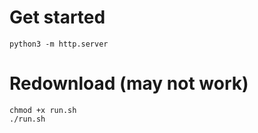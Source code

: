 # Get started
```
python3 -m http.server
```

# Redownload (may not work)
```
chmod +x run.sh
./run.sh
```
